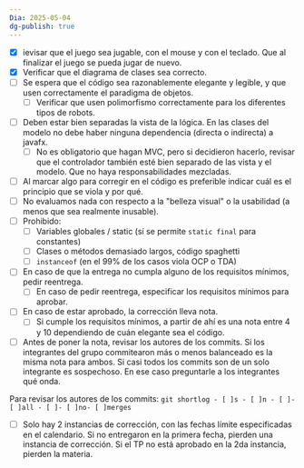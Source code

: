 ```yaml
---
Dia: 2025-05-04
dg-publish: true
---
```


- [x]   ievisar que el juego sea jugable, con el mouse y con el teclado. Que al finalizar el juego se pueda jugar de nuevo.
- [x] Verificar que el diagrama de clases sea correcto.
- [ ] Se espera que el código sea razonablemente elegante y legible, y que usen correctamente el paradigma de objetos.
    - [ ] Verificar que usen polimorfismo correctamente para los diferentes tipos de robots.
- [ ] Deben estar bien separadas la vista de la lógica. En las clases del modelo no debe haber ninguna dependencia (directa o indirecta) a javafx.
    - [ ] No es obligatorio que hagan MVC, pero si decidieron hacerlo, revisar que el controlador también esté bien separado de las vista y el modelo. Que no haya responsabilidades mezcladas.
- [ ] Al marcar algo para corregir en el código es preferible indicar cuál es el principio que se viola y por qué.
- [ ] No evaluamos nada con respecto a la "belleza visual" o la usabilidad (a menos que sea realmente inusable).
- [ ] Prohibido:
    - [ ] Variables globales / static (sí se permite `static final` para constantes)
    - [ ] Clases o métodos demasiado largos, código spaghetti
    - [ ] `instanceof` (en el 99% de los casos viola OCP o TDA)
- [ ] En caso de que la entrega no cumpla alguno de los requisitos mínimos, pedir reentrega.
    - [ ] En caso de pedir reentrega, especificar los requisitos mínimos para aprobar.
- [ ] En caso de estar aprobado, la corrección lleva nota.
    - [ ] Si cumple los requisitos mínimos, a partir de ahí es una nota entre 4 y 10 dependiendo de cuán elegante sea el código.
- [ ] Antes de poner la nota, revisar los autores de los commits. Si los integrantes del grupo commitearon más o menos balanceado es la misma nota para ambos. Si casi todos los commits son de un solo integrante es sospechoso. En ese caso preguntarle a los integrantes qué onda.

Para revisar los autores de los commits: `git shortlog - [ ]s - [ ]n - [ ]- [ ]all - [ ]- [ ]no- [ ]merges`  

- [ ] Solo hay 2 instancias de corrección, con las fechas límite especificadas en el calendario. Si no entregaron en la primera fecha, pierden una instancia de corrección. Si el TP no está aprobado en la 2da instancia, pierden la materia.

